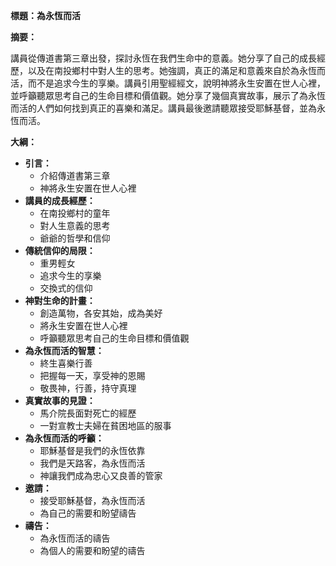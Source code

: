 **標題：為永恆而活**

**摘要：**

講員從傳道書第三章出發，探討永恆在我們生命中的意義。她分享了自己的成長經歷，以及在南投鄉村中對人生的思考。她強調，真正的滿足和意義來自於為永恆而活，而不是追求今生的享樂。講員引用聖經經文，說明神將永生安置在世人心裡，並呼籲聽眾思考自己的生命目標和價值觀。她分享了幾個真實故事，展示了為永恆而活的人們如何找到真正的喜樂和滿足。講員最後邀請聽眾接受耶穌基督，並為永恆而活。

**大綱：**

* **引言：**
    * 介紹傳道書第三章
    * 神將永生安置在世人心裡
* **講員的成長經歷：**
    * 在南投鄉村的童年
    * 對人生意義的思考
    * 爺爺的哲學和信仰
* **傳統信仰的局限：**
    * 重男輕女
    * 追求今生的享樂
    * 交換式的信仰
* **神對生命的計畫：**
    * 創造萬物，各安其始，成為美好
    * 將永生安置在世人心裡
    * 呼籲聽眾思考自己的生命目標和價值觀
* **為永恆而活的智慧：**
    * 終生喜樂行善
    * 把握每一天，享受神的恩賜
    * 敬畏神，行善，持守真理
* **真實故事的見證：**
    * 馬介院長面對死亡的經歷
    * 一對宣教士夫婦在貧困地區的服事
* **為永恆而活的呼籲：**
    * 耶穌基督是我們的永恆依靠
    * 我們是天路客，為永恆而活
    * 神讓我們成為忠心又良善的管家
* **邀請：**
    * 接受耶穌基督，為永恆而活
    * 為自己的需要和盼望禱告
* **禱告：**
    * 為永恆而活的禱告
    * 為個人的需要和盼望的禱告